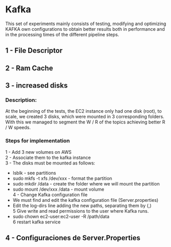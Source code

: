 # Kafka
This set of experiments mainly consists of testing, modifying and optimizing KAFKA own configurations to obtain better results both in performance and in the processing times of the different pipeline steps. 
## 1 - File Descriptor
## 2 - Ram Cache
## 3 - increased disks
### Description: 
At the beginning of the tests, the EC2 instance only had one disk (root), to scale, we created 3 disks, which were mounted in 3 corresponding folders. With this we managed to segment the W / R of the topics achieving better R / W speeds.
### Steps for implementation
1 - Add 3 new volumes on AWS <br/>
2 - Associate them to the kafka instance <br/>
3 - The disks must be mounted as follows: 
- lsblk - see partitions <br/>
- sudo mkfs -t xfs /dev/xxx - format the partition <br/>
- sudo mkdir /data - create the folder where we will mount the partition <br/>
- sudo mount /dev/xxx /data - mount volume <br/>
4 - Change Kafka configuration file <br/>
- We must find and edit the kafka configuration file (Server.properties) <br/>
- Edit the log-dirs line adding the new paths, separating them by (,) <br/>
5 Give write and read permissions to the user where Kafka runs. <br/>
- sudo chown ec2-user:ec2-user -R /path/data <br/>
6 restart kafka service <br/>

## 4 - Configuraciones de Server.Properties
